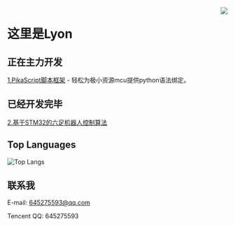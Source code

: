 <img align="right" src="https://github-readme-stats.vercel.app/api?username=mimilib&show_icons=true&icon_color=CE1D2D&text_color=718096&bg_color=ffffff&hide_title=true" />

# 这里是Lyon

## 正在主力开发
[1.PikaScript脚本框架](https://github.com/pikasTech/pikascript) - 轻松为极小资源mcu提供python语法绑定。

## 已经开发完毕

[2.基于STM32的六足机器人控制算法](https://github.com/pikasTech/hexapod-robot-stm32)

## Top Languages
![Top Langs](https://github-readme-stats.vercel.app/api/top-langs/?username=mimilib&langs_count=8&icon_color=CE1D2D&text_color=718096&bg_color=ffffff&hide_title=true)

## 联系我
E-mail: 645275593@qq.com

Tencent QQ: 645275593


<!--
**mimilib/mimilib** is a ✨ _special_ ✨ repository because its `README.md` (this file) appears on your GitHub profile.

Here are some ideas to get you started:

- 🔭 I’m currently working on ...
- 🌱 I’m currently learning ...
- 👯 I’m looking to collaborate on ...
- 🤔 I’m looking for help with ...
- 💬 Ask me about ...
- 📫 How to reach me: ...
- 😄 Pronouns: ...
- ⚡ Fun fact: ...
-->
